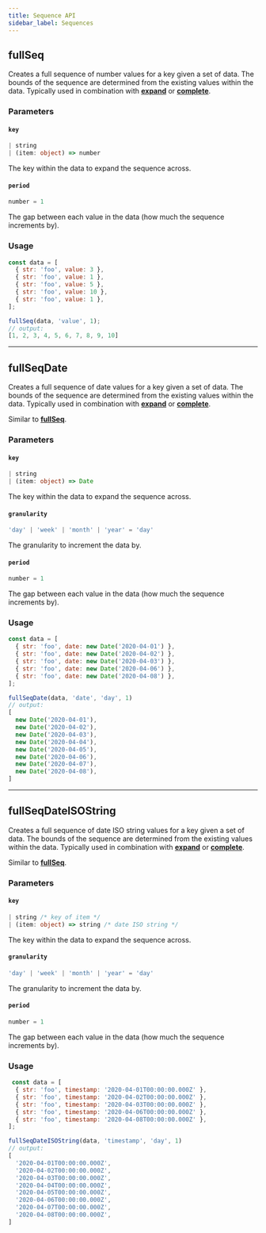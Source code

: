 ```yaml
---
title: Sequence API
sidebar_label: Sequences
---
```


## fullSeq

Creates a full sequence of number values for a key given a set of data. The bounds of the sequence are determined from the existing values within the data. Typically used in combination with [**expand**](#expand) or [**complete**](#complete).

### Parameters

#### `key`

```ts
| string 
| (item: object) => number
```

The key within the data to expand the sequence across.


#### `period`

```ts
number = 1
```

The gap between each value in the data (how much the sequence increments by).


### Usage

```js
const data = [
  { str: 'foo', value: 3 },
  { str: 'foo', value: 1 },
  { str: 'foo', value: 5 },
  { str: 'foo', value: 10 },
  { str: 'foo', value: 1 },
];

fullSeq(data, 'value', 1);
// output:
[1, 2, 3, 4, 5, 6, 7, 8, 9, 10]
```

---

## fullSeqDate

Creates a full sequence of date values for a key given a set of data. The bounds of the sequence are determined from the existing values within the data. Typically used in combination with [**expand**](#expand) or [**complete**](#complete).

Similar to [**fullSeq**](#fullseq).

### Parameters

#### `key`

```ts
| string 
| (item: object) => Date
```

The key within the data to expand the sequence across.


#### `granularity`

```ts
'day' | 'week' | 'month' | 'year' = 'day'
```

The granularity to increment the data by.


#### `period`

```ts
number = 1
```

The gap between each value in the data (how much the sequence increments by).


### Usage

```js
const data = [
  { str: 'foo', date: new Date('2020-04-01') },
  { str: 'foo', date: new Date('2020-04-02') },
  { str: 'foo', date: new Date('2020-04-03') },
  { str: 'foo', date: new Date('2020-04-06') },
  { str: 'foo', date: new Date('2020-04-08') },
];

fullSeqDate(data, 'date', 'day', 1)
// output:
[
  new Date('2020-04-01'),
  new Date('2020-04-02'),
  new Date('2020-04-03'),
  new Date('2020-04-04'),
  new Date('2020-04-05'),
  new Date('2020-04-06'),
  new Date('2020-04-07'),
  new Date('2020-04-08'),
]
```

---

## fullSeqDateISOString

Creates a full sequence of date ISO string values for a key given a set of data. The bounds of the sequence are determined from the existing values within the data. Typically used in combination with [**expand**](#expand) or [**complete**](#complete).

Similar to [**fullSeq**](#fullseq).

### Parameters

#### `key`

```ts
| string /* key of item */
| (item: object) => string /* date ISO string */
```

The key within the data to expand the sequence across.


#### `granularity`

```ts
'day' | 'week' | 'month' | 'year' = 'day'
```

The granularity to increment the data by.


#### `period`

```ts
number = 1
```

The gap between each value in the data (how much the sequence increments by).


### Usage

```js
 const data = [
  { str: 'foo', timestamp: '2020-04-01T00:00:00.000Z' },
  { str: 'foo', timestamp: '2020-04-02T00:00:00.000Z' },
  { str: 'foo', timestamp: '2020-04-03T00:00:00.000Z' },
  { str: 'foo', timestamp: '2020-04-06T00:00:00.000Z' },
  { str: 'foo', timestamp: '2020-04-08T00:00:00.000Z' },
];

fullSeqDateISOString(data, 'timestamp', 'day', 1)
// output:
[
  '2020-04-01T00:00:00.000Z',
  '2020-04-02T00:00:00.000Z',
  '2020-04-03T00:00:00.000Z',
  '2020-04-04T00:00:00.000Z',
  '2020-04-05T00:00:00.000Z',
  '2020-04-06T00:00:00.000Z',
  '2020-04-07T00:00:00.000Z',
  '2020-04-08T00:00:00.000Z',
]
```
